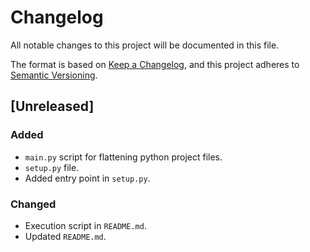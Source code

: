 # Changelog

All notable changes to this project will be documented in this file.

The format is based on [Keep a Changelog](https://keepachangelog.com/en/1.0.0/),
and this project adheres to [Semantic Versioning](https://semver.org/spec/v2.0.0.html).

## [Unreleased]

### Added
- `main.py` script for flattening python project files.
- `setup.py` file.
- Added entry point in `setup.py`.

### Changed
- Execution script in `README.md`.
- Updated `README.md`.
